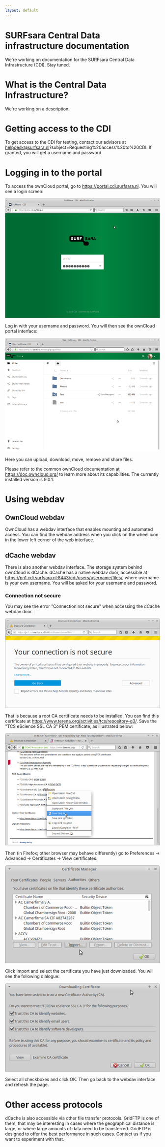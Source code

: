 ```yaml
---
layout: default
---
```

# SURFsara Central Data infrastructure documentation

We're working on documentation for the SURFsara Central Data Infrastructure (CDI). Stay tuned.

# What is the Central Data Infrastructure?

We're working on a description.

# Getting access to the CDI

To get access to the CDI for testing, contact our advisors at helpdesk@surfsara.nl?subject=Requesting%20access%20to%20CDI. If granted, you will get a username and password.

# Logging in to the portal

To access the ownCloud portal, go to https://portal.cdi.surfsara.nl. You will see a login screen: 

![cdi_portal_login](images/cdi-portal-login.png)

Log in with your username and password. You will then see the ownCloud portal interface:

![cdi_portal](images/cdi-portal.png)

Here you can upload, download, move, remove and share files.

Please refer to the common ownCloud documentation at https://doc.owncloud.org/ to learn more about its capabilities. The currently installed version is 9.0.1.

# Using webdav

## OwnCloud webdav

OwnCloud has a webdav interface that enables mounting and automated access. You can find the webdav address when you click on the wheel icon in the lower left corner of the web interface.

## dCache webdav

There is also another webdav interface. The storage system behind ownCloud is dCache. dCache has a native webdav door, accessible at https://pn1.cdi.surfsara.nl:8443/cdi/users/username/files/, where username is your own username. You will be asked for your username and password.

### Connection not secure

You may see the error "Connection not secure" when accessing the dCache webdav door. 

![cdi_portal](images/connection-not-secure.png)

That is because a root CA certificate needs to be installed. You can find this certificate at https://www.terena.org/activities/tcs/repository-g3/. Save the "TCS eScience SSL CA 3" PEM certificate, as illustrated below:

![cdi_portal](images/download-ca-cert.png)

Then (in Firefox; other browser may behave differently) go to Preferences -> Advanced -> Certificates -> View certificates.

![cdi_portal](images/import-ca-root-cert.png)

Click Import and select the certificate you have just downloaded. You will see the following dialogue:

![cdi_portal](images/trust-ca-cert.png)

Select all checkboxes and click OK. Then go back to the webdav interface and refresh the page.

# Other access protocols

dCache is also accessible via other file transfer protocols. GridFTP is one of them, that may be interesting in cases where the geographical distance is large, or where large amounts of data need to be transferred. GridFTP is designed to offer the best performance in such cases. Contact us if you want to experiment with that.
